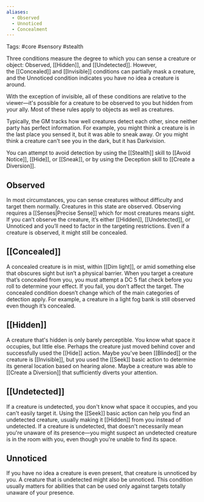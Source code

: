 ```yaml
---
aliases:
  - Observed
  - Unnoticed
  - Concealment
---
```

Tags: #core #sensory #stealth 

Three conditions measure the degree to which you can sense a creature or object: Observed, [[Hidden]], and [[Undetected]]. However, the [[Concealed]] and [[Invisible]] conditions can partially mask a creature, and the Unnoticed condition indicates you have no idea a creature is around.  
  
With the exception of invisible, all of these conditions are relative to the viewer—it's possible for a creature to be observed to you but hidden from your ally. Most of these rules apply to objects as well as creatures.  
  
Typically, the GM tracks how well creatures detect each other, since neither party has perfect information. For example, you might think a creature is in the last place you sensed it, but it was able to sneak away. Or you might think a creature can't see you in the dark, but it has Darkvision.
  
You can attempt to avoid detection by using the [[Stealth]] skill to [[Avoid Notice]], [[Hide]], or [[Sneak]], or by using the Deception skill to [[Create a Diversion]].

## Observed

In most circumstances, you can sense creatures without difficulty and target them normally. Creatures in this state are observed. Observing requires a [[Senses|Precise Sense]] which for most creatures means sight. If you can’t observe the creature, it’s either [[Hidden]], [[Undetected]], or Unnoticed and you’ll need to factor in the targeting restrictions. Even if a creature is observed, it might still be concealed.
## [[Concealed]]

A concealed creature is in mist, within [[Dim light]], or amid something else that obscures sight but isn’t a physical barrier. When you target a creature that’s concealed from you, you must attempt a DC 5 flat check before you roll to determine your effect. If you fail, you don’t affect the target. The concealed condition doesn’t change which of the main categories of detection apply. For example, a creature in a light fog bank is still observed even though it’s concealed.

## [[Hidden]]

A creature that's hidden is only barely perceptible. You know what space it occupies, but little else. Perhaps the creature just moved behind cover and successfully used the [[Hide]] action.  Maybe you've been [[Blinded]] or the creature is [[Invisible]], but you used the [[Seek]] basic action to determine its general location based on hearing alone. Maybe a creature was able to [[Create a Diversion]] that sufficiently diverts your attention.

## [[Undetected]]

If a creature is undetected, you don't know what space it occupies, and you can't easily target it. Using the [[Seek]] basic action can help you find an undetected creature, usually making it [[Hidden]] from you instead of undetected. If a creature is undetected, that doesn't necessarily mean you're unaware of its presence—you might suspect an undetected creature is in the room with you, even though you're unable to find its space.  

## Unnoticed

If you have no idea a creature is even present, that creature is unnoticed by you. A creature that is undetected might also be unnoticed. This condition usually matters for abilities that can be used only against targets totally unaware of your presence.  